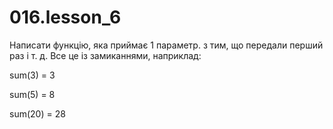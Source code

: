 # 016.lesson_6


Написати функцію, яка приймає 1 параметр. з тим, що передали перший раз і т. д. Все це із замиканнями, наприклад:

﻿sum(3) = 3 

sum(5) = 8

sum(20) = 28

